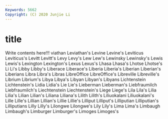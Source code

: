 ```yaml
---
Keywords: 5662
Copyright: (C) 2020 Junjie Li
---
```


# title

Write contents here!!!
viathan 
Leviathan's 
Levine 
Levine's 
Leviticus 
Leviticus's 
Levitt 
Levitt's
Levy 
Levy's 
Lew 
Lew's 
Lewinsky 
Lewinsky's 
Lewis 
Lewis's 
Lexington 
Lexington's
Lexus 
Lexus's 
Lhasa 
Lhasa's 
Lhotse 
Lhotse's 
Li 
Li's 
Libby 
Libby's
Liberace 
Liberace's 
Liberia 
Liberia's 
Liberian 
Liberian's 
Liberians 
Libra 
Libra's 
Libras
LibreOffice 
LibreOffice's 
Libreville 
Libreville's 
Librium 
Librium's 
Libya 
Libya's 
Libyan 
Libyan's
Libyans 
Lichtenstein 
Lichtenstein's 
Lidia 
Lidia's 
Lie 
Lie's 
Lieberman 
Lieberman's 
Liebfraumilch
Liebfraumilch's 
Liechtenstein 
Liechtenstein's 
Liege 
Liege's 
Lila 
Lila's 
Lilia 
Lilia's 
Lilian
Lilian's 
Liliana 
Liliana's 
Lilith 
Lilith's 
Liliuokalani 
Liliuokalani's 
Lille 
Lille's 
Lillian
Lillian's 
Lillie 
Lillie's 
Lilliput 
Lilliput's 
Lilliputian 
Lilliputian's 
Lilliputians 
Lilly 
Lilly's
Lilongwe 
Lilongwe's 
Lily 
Lily's 
Lima 
Lima's 
Limbaugh 
Limbaugh's 
Limburger 
Limburger's
Limoges 
Limoges's 
